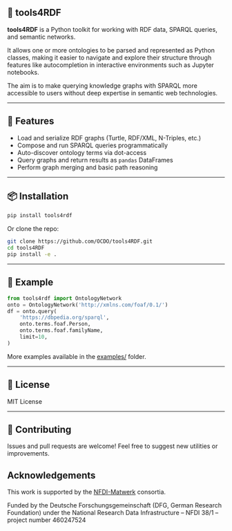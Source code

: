 ## 🧰 tools4RDF

**tools4RDF** is a Python toolkit for working with RDF data, SPARQL queries, and semantic networks. 

It allows one or more ontologies to be parsed and represented as Python classes, making it easier to navigate and explore their structure through features like autocompletion in interactive environments such as Jupyter notebooks. 

The aim is to make querying knowledge graphs with SPARQL more accessible to users without deep expertise in semantic
web technologies.

---

## 🚀 Features

- Load and serialize RDF graphs (Turtle, RDF/XML, N-Triples, etc.)
- Compose and run SPARQL queries programmatically
- Auto-discover ontology terms via dot-access
- Query graphs and return results as `pandas` DataFrames
- Perform graph merging and basic path reasoning

---

## 📦 Installation

```bash
pip install tools4rdf
```

Or clone the repo:

```bash
git clone https://github.com/OCDO/tools4RDF.git
cd tools4RDF
pip install -e .
```

---

## 📘 Example

```python
from tools4rdf import OntologyNetwork
onto = OntologyNetwork('http://xmlns.com/foaf/0.1/')
df = onto.query(
    'https://dbpedia.org/sparql',
    onto.terms.foaf.Person,
    onto.terms.foaf.familyName,
    limit=10,
)
```

More examples available in the [examples/](examples/) folder.

---

## 📄 License

MIT License

---

## 🤝 Contributing

Issues and pull requests are welcome! Feel free to suggest new utilities or improvements.

## Acknowledgements
This work is supported by the [NFDI-Matwerk](https://nfdi-matwerk.de/) consortia.

Funded by the Deutsche Forschungsgemeinschaft (DFG, German Research Foundation) under the National Research Data Infrastructure – NFDI 38/1 – project number 460247524

